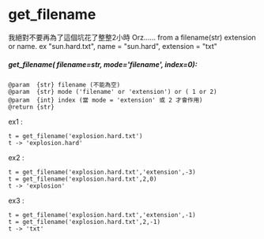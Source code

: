 # get_filename
我絕對不要再為了這個坑花了整整2小時 Orz......
from a filename(str) extension or name. ex "sun.hard.txt", name = "sun.hard", extension = "txt" 

##### get_filename( filename=str, mode='filename', index=0):

    @param  {str} filename (不能為空)
    @param  {str} mode ('filename' or 'extension') or ( 1 or 2)
    @param  {int} index (當 mode = 'extension' 或 2 才會作用)
    @return {str}

  ex1 :

    t = get_filename('explosion.hard.txt')
    t -> 'explosion.hard'

  ex2 :

    t = get_filename('explosion.hard.txt','extension',-3)
    t = get_filename('explosion.hard.txt',2,0)
    t -> 'explosion'

  ex3 :

    t = get_filename('explosion.hard.txt','extension',-1)
    t = get_filename('explosion.hard.txt',2,-1)
    t -> 'txt'

